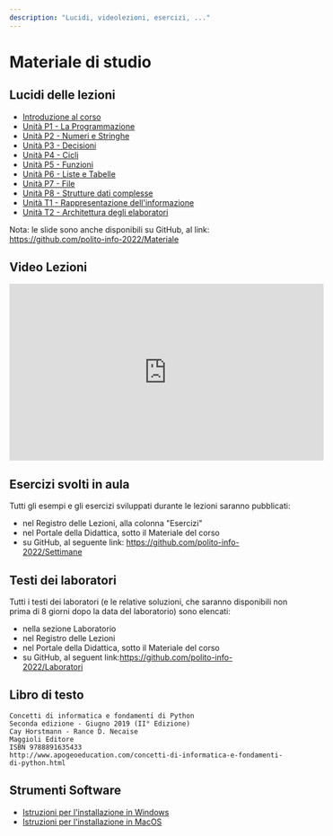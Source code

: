 ```yaml
---
description: "Lucidi, videolezioni, esercizi, ..."
---
```


# Materiale di studio

## Lucidi delle lezioni

- [Introduzione al corso](https://github.com/polito-info-2022/Materiale/blob/master/Unita'%200%20-%20Introduzione%20al%20corso%20(Corno).pdf?raw=true)
- [Unità P1 - La Programmazione](https://github.com/polito-info-2022/Materiale/blob/master/P1-La_Programmazione.pdf?raw=true)
- [Unità P2 - Numeri e Stringhe](https://github.com/polito-info-2022/Materiale/blob/master/P2-Numeri_e_stringhe.pdf?raw=true)
- [Unità P3 - Decisioni](https://github.com/polito-info-2022/Materiale/blob/master/P3-Decisioni.pdf?raw=true)
- [Unità P4 - Cicli](https://github.com/polito-info-2022/Materiale/blob/master/P4-Cicli.pdf?raw=true)
- [Unità P5 - Funzioni](https://github.com/polito-info-2022/Materiale/blob/master/P5-Funzioni.pdf?raw=true)
- [Unità P6 - Liste e Tabelle](https://github.com/polito-info-2022/Materiale/blob/master/P6-Liste_e_Tabelle.pdf?raw=true)
- [Unità P7 - File](https://github.com/polito-info-2022/Materiale/blob/master/P7-File_e_Eccezioni.pdf?raw=true)
- [Unità P8 - Strutture dati complesse](https://github.com/polito-info-2022/Materiale/blob/master/P8-Strutture_dati_complesse.pdf?raw=true)
- [Unità T1 - Rappresentazione dell'informazione](https://github.com/polito-info-2022/Materiale/blob/master/T1-Rappresentazione_dati.pdf?raw=true)
- [Unità T2 - Architettura degli elaboratori](https://github.com/polito-info-2022/Materiale/blob/master/T2-Architettura.pdf?raw=true)

Nota: le slide sono anche disponibili su GitHub, al link: https://github.com/polito-info-2022/Materiale

## Video Lezioni

<iframe src="https://www.youtube.com/embed/videoseries?list=PLqRTLlwsxDL-yRy3U34aImItjkWhcnSdY" allowFullScreen="allowfullscreen" allow="accelerometer; autoplay; clipboard-write; encrypted-media; gyroscope; picture-in-picture" width="560" height="315" frameBorder="0"></iframe>

## Esercizi svolti in aula

Tutti gli esempi e gli esercizi sviluppati durante le lezioni saranno pubblicati:

-    nel Registro delle Lezioni, alla colonna "Esercizi"
-    nel Portale della Didattica, sotto il Materiale del corso
-    su GitHub, al seguente link: https://github.com/polito-info-2022/Settimane


## Testi dei laboratori

Tutti i testi dei laboratori (e le relative soluzioni, che saranno disponibili non prima di 8 giorni dopo la data del laboratorio) sono elencati:

-    nella sezione Laboratorio
-    nel Registro delle Lezioni
-    nel Portale della Didattica, sotto il Materiale del corso
-    su GitHub, al seguent link:https://github.com/polito-info-2022/Laboratori


## Libro di testo

```
Concetti di informatica e fondamenti di Python
Seconda edizione - Giugno 2019 (II° Edizione)
Cay Horstmann - Rance D. Necaise
Maggioli Editore
ISBN 9788891635433
http://www.apogeoeducation.com/concetti-di-informatica-e-fondamenti-di-python.html
```

## Strumenti Software


-    [Istruzioni per l'installazione in Windows](https://github.com/polito-info-2022/Materiale/blob/master/Istruzioni/istruzioni%20installazione%20ITA-Win%202022-23.pdf)
-    [Istruzioni per l'installazione in MacOS](https://github.com/polito-info-2022/Materiale/blob/master/Istruzioni/istruzioni%20installazione%20ITA-Mac%202020-21.pdf)
